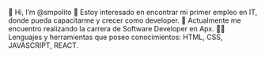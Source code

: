 👋 Hi, I’m @smpolito
👀 Estoy interesado en encontrar mi primer empleo en IT, donde pueda capacitarme y crecer como developer.
🌱 Actualmente me encuentro realizando la carrera de Software Developer en Apx.
💪🏼 Lenguajes y herramientas que poseo conocimientos: HTML, CSS, JAVASCRIPT, REACT.
